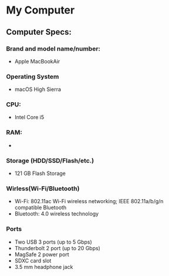 # My Computer
## Computer Specs:
### Brand and model name/number:
* Apple MacBookAir
### Operating System
* macOS High Sierra
### CPU:
* Intel Core i5
### RAM:
* 
### Storage (HDD/SSD/Flash/etc.)
* 121 GB Flash Storage
### Wirless(Wi-Fi/Bluetooth)
* Wi-Fi: 802.11ac Wi-Fi wireless networking; IEEE 802.11a/b/g/n compatible
Bluetooth
* Bluetooth: 4.0 wireless technology
### Ports
* Two USB 3 ports (up to 5 Gbps)
* Thunderbolt 2 port (up to 20 Gbps)
* MagSafe 2 power port
* SDXC card slot
* 3.5 mm headphone jack
